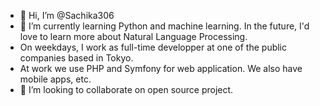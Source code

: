 - 👋 Hi, I’m @Sachika306
- 🌱 I’m currently learning Python and machine learning. In the future, I'd love to learn more about Natural Language Processing.
- On weekdays, I work as full-time developper at one of the public companies based in Tokyo.
- At work we use PHP and Symfony for web application. We also have mobile apps, etc.
- 💞️ I’m looking to collaborate on open source project.

<!---
Sachika306/Sachika306 is a ✨ special ✨ repository because its `README.md` (this file) appears on your GitHub profile.
You can click the Preview link to take a look at your changes.
--->
